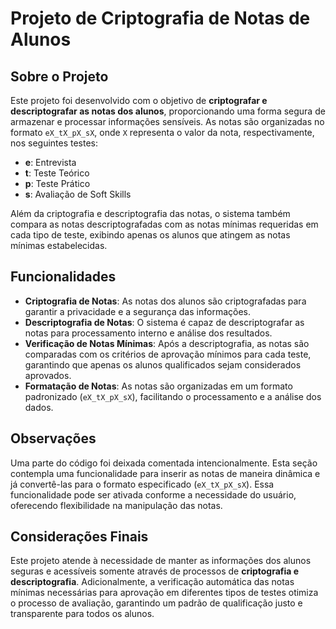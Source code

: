 # Projeto de Criptografia de Notas de Alunos

## Sobre o Projeto

Este projeto foi desenvolvido com o objetivo de **criptografar e descriptografar as notas dos alunos**, proporcionando uma forma segura de armazenar e processar informações sensíveis. As notas são organizadas no formato `eX_tX_pX_sX`, onde `X` representa o valor da nota, respectivamente, nos seguintes testes:

- **e**: Entrevista
- **t**: Teste Teórico
- **p**: Teste Prático
- **s**: Avaliação de Soft Skills

Além da criptografia e descriptografia das notas, o sistema também compara as notas descriptografadas com as notas mínimas requeridas em cada tipo de teste, exibindo apenas os alunos que atingem as notas mínimas estabelecidas.

## Funcionalidades

- **Criptografia de Notas**: As notas dos alunos são criptografadas para garantir a privacidade e a segurança das informações.
- **Descriptografia de Notas**: O sistema é capaz de descriptografar as notas para processamento interno e análise dos resultados.
- **Verificação de Notas Mínimas**: Após a descriptografia, as notas são comparadas com os critérios de aprovação mínimos para cada teste, garantindo que apenas os alunos qualificados sejam considerados aprovados.
- **Formatação de Notas**: As notas são organizadas em um formato padronizado (`eX_tX_pX_sX`), facilitando o processamento e a análise dos dados.

## Observações

Uma parte do código foi deixada comentada intencionalmente. Esta seção contempla uma funcionalidade para inserir as notas de maneira dinâmica e já convertê-las para o formato especificado (`eX_tX_pX_sX`). Essa funcionalidade pode ser ativada conforme a necessidade do usuário, oferecendo flexibilidade na manipulação das notas.

## Considerações Finais

Este projeto atende à necessidade de manter as informações dos alunos seguras e acessíveis somente através de processos de **criptografia e descriptografia**. Adicionalmente, a verificação automática das notas mínimas necessárias para aprovação em diferentes tipos de testes otimiza o processo de avaliação, garantindo um padrão de qualificação justo e transparente para todos os alunos.
